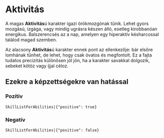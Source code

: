 # Aktivitás

A magas **Aktivitás**ú karakter igazi örökmozgónak tűnik. Lehet gyors mozgású, izgága, vagy mindig ugrásra készen álló, esetleg kirobbanóan energikus. Balszerencsés az a nap, amelyen egy hiperaktív késharcossal találod magad szemben.

Az alacsony **Aktivitás**ú karakter ennek pont az ellenkezője: bár elsőre lomhának tűnhet, de lehet, hogy csak óvatos és megfontolt. Ez a fajta tudatos precizitás különösen jól jön, ha a karakter savakkal dolgozik, sebeket kötöz vagy íjjal céloz.

## Ezekre a képzettségekre van hatással

### Pozítiv

`SkillListForAbilities|{"positive": true}`

### Negatív

`SkillListForAbilities|{"positive": false}`